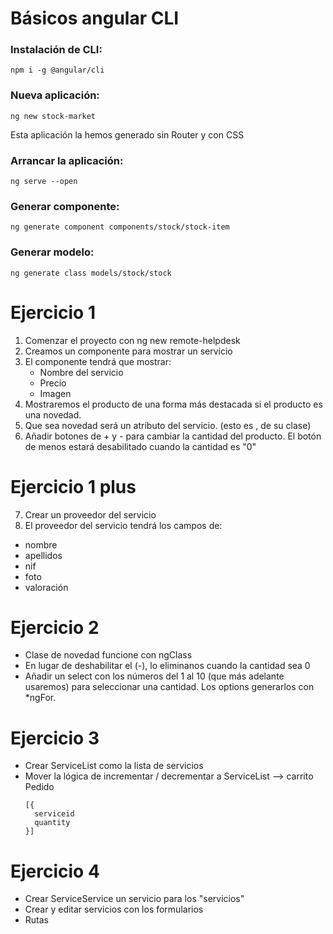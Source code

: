 # Básicos angular CLI

### Instalación de CLI:

```
npm i -g @angular/cli
```

### Nueva aplicación:

```
ng new stock-market
```
Esta aplicación la hemos generado sin Router y con CSS

### Arrancar la aplicación:
```
ng serve --open
```

### Generar componente: 
```
ng generate component components/stock/stock-item
```

### Generar modelo:
```
ng generate class models/stock/stock
```



# Ejercicio 1

1. Comenzar el proyecto con ng new remote-helpdesk
2. Creamos un componente para mostrar un servicio
3. El componente tendrá que mostrar:
    - Nombre del servicio
    - Precio
    - Imagen
4. Mostraremos el producto de una forma más destacada si el producto
es una novedad. 
5. Que sea novedad será un atributo del servicio. (esto es , de su clase)
6. Añadir botones de + y - para cambiar la cantidad del producto. El botón de menos estará desabilitado cuando la cantidad es "0"

# Ejercicio 1 plus

7. Crear un proveedor del servicio
8. El proveedor del servicio tendrá los campos de:
  - nombre
  - apellidos
  - nif
  - foto
  - valoración


# Ejercicio 2
- Clase de novedad funcione con ngClass
- En lugar de deshabilitar el (-), lo eliminanos cuando la cantidad sea 0
- Añadir un select con los números del 1 al 10 (que más adelante usaremos) para seleccionar una cantidad. Los options generarlos con *ngFor.

# Ejercicio 3
- Crear ServiceList como la lista de servicios
- Mover la lógica de incrementar / decrementar a ServiceList --> carrito 
  Pedido
  ```
  [{
    serviceid
    quantity
  }]
  ```

# Ejercicio 4
- Crear ServiceService un servicio para los "servicios"
- Crear y editar servicios con los formularios
- Rutas

